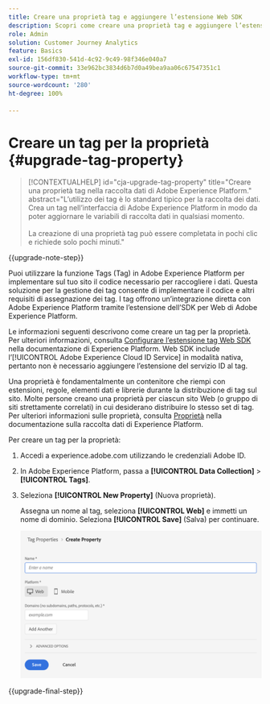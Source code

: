 ```yaml
---
title: Creare una proprietà tag e aggiungere l’estensione Web SDK
description: Scopri come creare una proprietà tag e aggiungere l’estensione Web SDK
role: Admin
solution: Customer Journey Analytics
feature: Basics
exl-id: 156df830-541d-4c92-9c49-98f346e040a7
source-git-commit: 33e962bc3834d6b7d0a49bea9aa06c67547351c1
workflow-type: tm+mt
source-wordcount: '280'
ht-degree: 100%

---
```


# Creare un tag per la proprietà {#upgrade-tag-property}

<!-- markdownlint-disable MD034 -->

>[!CONTEXTUALHELP]
>id="cja-upgrade-tag-property"
>title="Creare una proprietà tag nella raccolta dati di Adobe Experience Platform."
>abstract="L’utilizzo dei tag è lo standard tipico per la raccolta dei dati. Crea un tag nell’interfaccia di Adobe Experience Platform in modo da poter aggiornare le variabili di raccolta dati in qualsiasi momento.<br><br>La creazione di una proprietà tag può essere completata in pochi clic e richiede solo pochi minuti."

<!-- markdownlint-enable MD034 -->

{{upgrade-note-step}}

Puoi utilizzare la funzione Tags (Tag) in Adobe Experience Platform per implementare sul tuo sito il codice necessario per raccogliere i dati. Questa soluzione per la gestione dei tag consente di implementare il codice e altri requisiti di assegnazione dei tag. I tag offrono un’integrazione diretta con Adobe Experience Platform tramite l’estensione dell’SDK per Web di Adobe Experience Platform.

Le informazioni seguenti descrivono come creare un tag per la proprietà. Per ulteriori informazioni, consulta [Configurare l’estensione tag Web SDK](https://experienceleague.adobe.com/en/docs/experience-platform/tags/extensions/client/web-sdk/web-sdk-extension-configuration) nella documentazione di Experience Platform. Web SDK include l’[!UICONTROL Adobe Experience Cloud ID Service] in modalità nativa, pertanto non è necessario aggiungere l’estensione del servizio ID al tag.

Una proprietà è fondamentalmente un contenitore che riempi con estensioni, regole, elementi dati e librerie durante la distribuzione di tag sul sito. Molte persone creano una proprietà per ciascun sito Web (o gruppo di siti strettamente correlati) in cui desiderano distribuire lo stesso set di tag. Per ulteriori informazioni sulle proprietà, consulta [Proprietà](https://experienceleague.adobe.com/it/docs/experience-platform/tags/admin/companies-and-properties) nella documentazione sulla raccolta dati di Experience Platform.

Per creare un tag per la proprietà:

1. Accedi a experience.adobe.com utilizzando le credenziali Adobe ID.

1. In Adobe Experience Platform, passa a **[!UICONTROL Data Collection]** > **[!UICONTROL Tags]**.

1. Seleziona **[!UICONTROL New Property]** (Nuova proprietà).

   Assegna un nome al tag, seleziona **[!UICONTROL Web]** e immetti un nome di dominio. Seleziona **[!UICONTROL Save]** (Salva) per continuare.

   ![Creare una proprietà](assets/create-property.png)

{{upgrade-final-step}}

